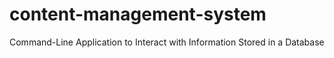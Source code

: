 # content-management-system
Command-Line Application to Interact with Information Stored in a Database

